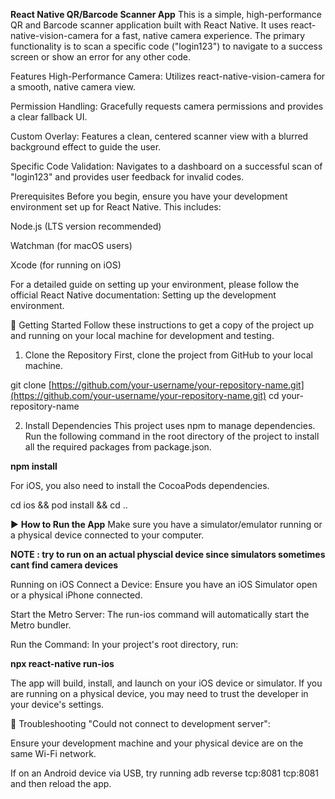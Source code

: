 **React Native QR/Barcode Scanner App**
This is a simple, high-performance QR and Barcode scanner application built with React Native. It uses react-native-vision-camera for a fast, native camera experience. The primary functionality is to scan a specific code ("login123") to navigate to a success screen or show an error for any other code.

Features
High-Performance Camera: Utilizes react-native-vision-camera for a smooth, native camera view.

Permission Handling: Gracefully requests camera permissions and provides a clear fallback UI.

Custom Overlay: Features a clean, centered scanner view with a blurred background effect to guide the user.

Specific Code Validation: Navigates to a dashboard on a successful scan of "login123" and provides user feedback for invalid codes.



Prerequisites
Before you begin, ensure you have your development environment set up for React Native. This includes:

Node.js (LTS version recommended)

Watchman (for macOS users)

Xcode (for running on iOS)


For a detailed guide on setting up your environment, please follow the official React Native documentation: Setting up the development environment.

🚀 Getting Started
Follow these instructions to get a copy of the project up and running on your local machine for development and testing.

1. Clone the Repository
First, clone the project from GitHub to your local machine.

git clone [https://github.com/your-username/your-repository-name.git](https://github.com/your-username/your-repository-name.git)
cd your-repository-name

2. Install Dependencies
This project uses npm to manage dependencies. Run the following command in the root directory of the project to install all the required packages from package.json.

**npm install**

For iOS, you also need to install the CocoaPods dependencies.

cd ios && pod install && cd ..

▶️ **How to Run the App**
Make sure you have a simulator/emulator running or a physical device connected to your computer.

**NOTE : try to run on an actual physcial device since simulators sometimes cant find camera devices**

Running on iOS
Connect a Device: Ensure you have an iOS Simulator open or a physical iPhone connected.

Start the Metro Server: The run-ios command will automatically start the Metro bundler.

Run the Command: In your project's root directory, run:

**npx react-native run-ios**

The app will build, install, and launch on your iOS device or simulator. If you are running on a physical device, you may need to trust the developer in your device's settings.

🔧 Troubleshooting
"Could not connect to development server":

Ensure your development machine and your physical device are on the same Wi-Fi network.

If on an Android device via USB, try running adb reverse tcp:8081 tcp:8081 and then reload the app.
